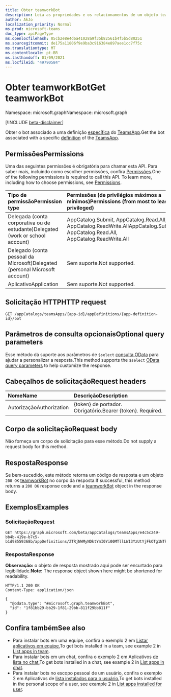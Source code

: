 ```yaml
---
title: Obter teamworkBot
description: Leia as propriedades e os relacionamentos de um objeto teamworkBot.
author: AkJo
localization_priority: Normal
ms.prod: microsoft-teams
doc_type: apiPageType
ms.openlocfilehash: 05cb2e8e4d6a41028a9f35b82561b4f5b5d80251
ms.sourcegitcommit: de175a11806f9e9ba3c916384e897aee1cc7f75c
ms.translationtype: MT
ms.contentlocale: pt-BR
ms.lasthandoff: 01/09/2021
ms.locfileid: "49790584"
---
```

# <a name="get-teamworkbot"></a><span data-ttu-id="bb1fb-103">Obter teamworkBot</span><span class="sxs-lookup"><span data-stu-id="bb1fb-103">Get teamworkBot</span></span>

<span data-ttu-id="bb1fb-104">Namespace: microsoft.graph</span><span class="sxs-lookup"><span data-stu-id="bb1fb-104">Namespace: microsoft.graph</span></span>

[!INCLUDE [beta-disclaimer](../../includes/beta-disclaimer.md)]

<span data-ttu-id="bb1fb-105">Obter o bot associado a uma definição [específica](../resources/teamsappdefinition.md) do  [TeamsApp](../resources/teamsapp.md).</span><span class="sxs-lookup"><span data-stu-id="bb1fb-105">Get the bot associated with a specific [definition](../resources/teamsappdefinition.md) of the  [TeamsApp](../resources/teamsapp.md).</span></span>

## <a name="permissions"></a><span data-ttu-id="bb1fb-106">Permissões</span><span class="sxs-lookup"><span data-stu-id="bb1fb-106">Permissions</span></span>
<span data-ttu-id="bb1fb-p101">Uma das seguintes permissões é obrigatória para chamar esta API. Para saber mais, incluindo como escolher permissões, confira [Permissões](/graph/permissions-reference).</span><span class="sxs-lookup"><span data-stu-id="bb1fb-p101">One of the following permissions is required to call this API. To learn more, including how to choose permissions, see [Permissions](/graph/permissions-reference).</span></span>

|<span data-ttu-id="bb1fb-109">Tipo de permissão</span><span class="sxs-lookup"><span data-stu-id="bb1fb-109">Permission type</span></span>|<span data-ttu-id="bb1fb-110">Permissões (de privilégios máximos a mínimos)</span><span class="sxs-lookup"><span data-stu-id="bb1fb-110">Permissions (from most to least privileged)</span></span>|
|:---|:---|
|<span data-ttu-id="bb1fb-111">Delegada (conta corporativa ou de estudante)</span><span class="sxs-lookup"><span data-stu-id="bb1fb-111">Delegated (work or school account)</span></span>| <span data-ttu-id="bb1fb-112">AppCatalog.Submit, AppCatalog.Read.All, AppCatalog.ReadWrite.All</span><span class="sxs-lookup"><span data-stu-id="bb1fb-112">AppCatalog.Submit, AppCatalog.Read.All, AppCatalog.ReadWrite.All</span></span> |
|<span data-ttu-id="bb1fb-113">Delegado (conta pessoal da Microsoft)</span><span class="sxs-lookup"><span data-stu-id="bb1fb-113">Delegated (personal Microsoft account)</span></span>| <span data-ttu-id="bb1fb-114">Sem suporte.</span><span class="sxs-lookup"><span data-stu-id="bb1fb-114">Not supported.</span></span> |
|<span data-ttu-id="bb1fb-115">Aplicativo</span><span class="sxs-lookup"><span data-stu-id="bb1fb-115">Application</span></span>| <span data-ttu-id="bb1fb-116">Sem suporte.</span><span class="sxs-lookup"><span data-stu-id="bb1fb-116">Not supported.</span></span>|

## <a name="http-request"></a><span data-ttu-id="bb1fb-117">Solicitação HTTP</span><span class="sxs-lookup"><span data-stu-id="bb1fb-117">HTTP request</span></span>

<!-- {
  "blockType": "ignored"
}
-->
``` http
GET /appCatalogs/teamsApps/{app-id}/appDefinitions/{app-definition-id}/bot
```

## <a name="optional-query-parameters"></a><span data-ttu-id="bb1fb-118">Parâmetros de consulta opcionais</span><span class="sxs-lookup"><span data-stu-id="bb1fb-118">Optional query parameters</span></span>
<span data-ttu-id="bb1fb-119">Esse método dá suporte aos parâmetros de `$select` [consulta OData](/graph/query-parameter) para ajudar a personalizar a resposta.</span><span class="sxs-lookup"><span data-stu-id="bb1fb-119">This method supports the `$select` [OData query parameters](/graph/query-parameter) to help customize the response.</span></span>

## <a name="request-headers"></a><span data-ttu-id="bb1fb-120">Cabeçalhos de solicitação</span><span class="sxs-lookup"><span data-stu-id="bb1fb-120">Request headers</span></span>
|<span data-ttu-id="bb1fb-121">Nome</span><span class="sxs-lookup"><span data-stu-id="bb1fb-121">Name</span></span>|<span data-ttu-id="bb1fb-122">Descrição</span><span class="sxs-lookup"><span data-stu-id="bb1fb-122">Description</span></span>|
|:---|:---|
|<span data-ttu-id="bb1fb-123">Autorização</span><span class="sxs-lookup"><span data-stu-id="bb1fb-123">Authorization</span></span>|<span data-ttu-id="bb1fb-p102">{token} de portador. Obrigatório.</span><span class="sxs-lookup"><span data-stu-id="bb1fb-p102">Bearer {token}. Required.</span></span>|

## <a name="request-body"></a><span data-ttu-id="bb1fb-126">Corpo da solicitação</span><span class="sxs-lookup"><span data-stu-id="bb1fb-126">Request body</span></span>
<span data-ttu-id="bb1fb-127">Não forneça um corpo de solicitação para esse método.</span><span class="sxs-lookup"><span data-stu-id="bb1fb-127">Do not supply a request body for this method.</span></span>

## <a name="response"></a><span data-ttu-id="bb1fb-128">Resposta</span><span class="sxs-lookup"><span data-stu-id="bb1fb-128">Response</span></span>

<span data-ttu-id="bb1fb-129">Se bem-sucedido, este método retorna um código de resposta e um objeto `200 OK` [teamworkBot](../resources/teamworkbot.md) no corpo da resposta.</span><span class="sxs-lookup"><span data-stu-id="bb1fb-129">If successful, this method returns a `200 OK` response code and a [teamworkBot](../resources/teamworkbot.md) object in the response body.</span></span>

## <a name="examples"></a><span data-ttu-id="bb1fb-130">Exemplos</span><span class="sxs-lookup"><span data-stu-id="bb1fb-130">Examples</span></span>

### <a name="request"></a><span data-ttu-id="bb1fb-131">Solicitação</span><span class="sxs-lookup"><span data-stu-id="bb1fb-131">Request</span></span>
<!-- {
  "blockType": "request",
  "name": "get_teamworkbot"
}
-->
``` http
GET https://graph.microsoft.com/beta/appCatalogs/teamsApps/e4c5c249-bb4b-419e-b7c5-b1d98559368b/appDefinitions/ZTRjNWMyNDktYmI0Yi00MTllLWI3YzUtYjFkOTg1NTkzNjhiIyMyLjAuMSMjUHVibGlzaGVk/bot
```


### <a name="response"></a><span data-ttu-id="bb1fb-132">Resposta</span><span class="sxs-lookup"><span data-stu-id="bb1fb-132">Response</span></span>
<span data-ttu-id="bb1fb-133">**Observação:** o objeto de resposta mostrado aqui pode ser encurtado para legibilidade.</span><span class="sxs-lookup"><span data-stu-id="bb1fb-133">**Note:** The response object shown here might be shortened for readability.</span></span>
<!-- {
  "blockType": "response",
  "truncated": true,
  "@odata.type": "microsoft.graph.teamworkBot"
}
-->
``` http
HTTP/1.1 200 OK
Content-Type: application/json

{
  "@odata.type": "#microsoft.graph.teamworkBot",
  "id": "1f81bb29-bb29-1f81-29bb-811f29bb811f"
}
```
## <a name="see-also"></a><span data-ttu-id="bb1fb-134">Confira também</span><span class="sxs-lookup"><span data-stu-id="bb1fb-134">See also</span></span>

- <span data-ttu-id="bb1fb-135">Para instalar bots em uma equipe, confira o exemplo 2 em [Listar aplicativos em equipe.](team-list-installedapps.md)</span><span class="sxs-lookup"><span data-stu-id="bb1fb-135">To get bots installed in a team, see example 2 in [List apps in team](team-list-installedapps.md).</span></span>
- <span data-ttu-id="bb1fb-136">Para instalar bots em um chat, confira o exemplo 2 em Aplicativos [de lista no chat.](chat-list-installedapps.md)</span><span class="sxs-lookup"><span data-stu-id="bb1fb-136">To get bots installed in a chat, see example 2 in [List apps in chat](chat-list-installedapps.md).</span></span>
- <span data-ttu-id="bb1fb-137">Para instalar bots no escopo pessoal de um usuário, confira o exemplo 2 em Aplicativos de [lista instalados para o usuário.](userteamwork-list-installedapps.md)</span><span class="sxs-lookup"><span data-stu-id="bb1fb-137">To get bots installed in the personal scope of a user, see example 2 in [List apps installed for user](userteamwork-list-installedapps.md).</span></span>


